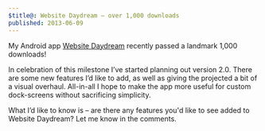 ```yaml
---
$title@: Website Daydream – over 1,000 downloads
published: 2013-06-09
---
```


My Android app [Website Daydream][play-link] recently passed a landmark 1,000 downloads!

In celebration of this milestone I’ve started planning out version 2.0. There are some new features I’d like to add, as well as giving the projected a bit of a visual overhaul. All-in-all I hope to make the app more useful for custom dock-screens without sacrificing simplicity.

What I’d like to know is – are there any features you'd like to see added to Website Daydream? Let me know in the comments.


[play-link]: https://play.google.com/store/apps/details?id=uk.co.liamnewmarch.daydream
